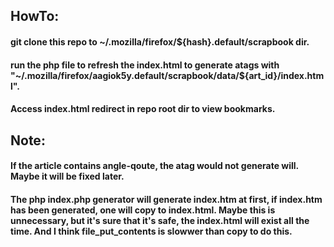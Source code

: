 ## HowTo:
#### git clone this repo to ~/.mozilla/firefox/${hash}.default/scrapbook dir.
#### run the php file to refresh the index.html to generate atags with "~/.mozilla/firefox/aagiok5y.default/scrapbook/data/${art_id}/index.html".
#### Access index.html redirect in repo root dir to view bookmarks.
## Note:
#### If the article contains angle-qoute,  the atag would not generate will. Maybe it will be fixed later.
#### The php index.php generator will generate index.htm at first, if index.htm has been generated, one will copy to index.html. Maybe this is unnecessary, but it's sure that it's safe, the index.html will exist all the time. And I think file_put_contents is slowwer than copy to do this.
